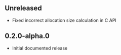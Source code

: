 Unreleased
----------
- Fixed incorrect allocation size calculation in C API


0.2.0-alpha.0
-------------
- Initial documented release
